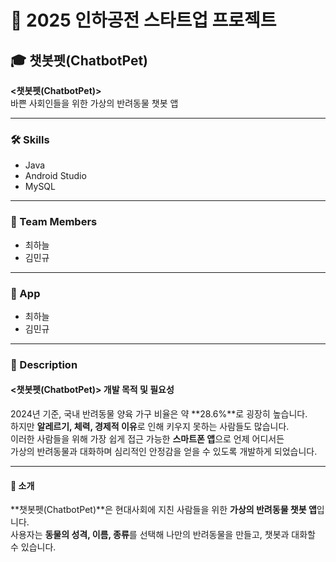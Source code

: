 # 🐾 2025 인하공전 스타트업 프로젝트  
## 🎓  챗봇펫(ChatbotPet)

**<챗봇펫(ChatbotPet)>**  
바쁜 사회인들을 위한 가상의 반려동물 챗봇 앱

---

### 🛠 Skills
- Java  
- Android Studio  
- MySQL

---

### 🧠 Team Members
- 최하늘  
- 김민규

---

### 📱 App
- 최하늘  
- 김민규

---




### 📝 Description

#### <챗봇펫(ChatbotPet)> 개발 목적 및 필요성
2024년 기준, 국내 반려동물 양육 가구 비율은 약 **28.6%**로 굉장히 높습니다.  
하지만 **알레르기, 체력, 경제적 이유**로 인해 키우지 못하는 사람들도 많습니다.  
이러한 사람들을 위해 가장 쉽게 접근 가능한 **스마트폰 앱**으로 언제 어디서든  
가상의 반려동물과 대화하며 심리적인 안정감을 얻을 수 있도록 개발하게 되었습니다.

---

#### 📌 소개
**챗봇펫(ChatbotPet)**은 현대사회에 지친 사람들을 위한 **가상의 반려동물 챗봇 앱**입니다.  
사용자는 **동물의 성격, 이름, 종류**를 선택해 나만의 반려동물을 만들고, 챗봇과 대화할 수 있습니다.
